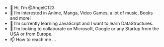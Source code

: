 - 👋 Hi, I’m @AngelC123
- 👀 I’m interested in Anime, Manga, Video Games, a lot of music, Books and more!
- 🌱 I’m currently learning JavaScript and I want to learn DataStructures.
- 💞️ I’m looking to collaborate on Microsoft, Google or any Startup from the USA or from Europe.
- 📫 How to reach me ...

<!---
AngelC123/AngelC123 is a ✨ special ✨ repository because its `README.md` (this file) appears on your GitHub profile.
You can click the Preview link to take a look at your changes.
--->
